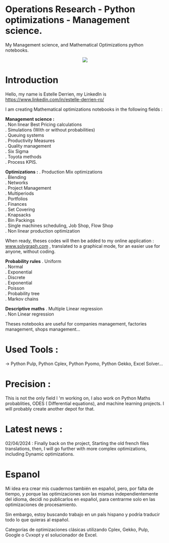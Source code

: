 # Operations Research - Python optimizations - Management science.
My Management science, and Mathematical Optimizations python notebooks.

<p align="center" >
  <img  src="https://github.com/estellederrien/python-data-science/blob/master/operationsresearch.png" >
</p>

# Introduction

Hello, my name is Estelle Derrien, my LinkedIn is https://www.linkedin.com/in/estelle-derrien-ro/

I am creating Mathematical optimizations notebooks in the following fields :

<b>Management science :</b><br>
. Non linear Best Pricing calculations<br>
. Simulations (With or without probabilities)<br>
. Queuing systems<br>
. Productivity Measures<br>
. Quality management<br>
. Six Sigma<br>
. Toyota methods<br>
. Process KPIS.<br>

<b>Optimizations :</b>
. Production Mix optimizations<br>
. Blending <br>
. Networks <br>
. Project Management<br>
. Multiperiods <br>
. Portfolios <br>
. Finances <br>
. Set Covering <br>
. Knapsacks<br>
. Bin Packings<br>
. Single machines scheduling, Job Shop, Flow Shop<br>
. Non linear production optimization<br>

When ready, theses codes will then be added to my online application : www.solvgraph.com , translated to a graphical mode, for an easier use for anyone, without coding.

<b>Probability rules</b>
. Uniform<br>
. Normal<br>
. Exponential<br>
. Discrete<br>
. Exponential<br>
. Poisson<br>
. Probability tree<br>
. Markov chains

<b>Descriptive maths</b>
. Multiple Linear regression<br>
. Non Linear regression <br>


Theses notebooks are useful for companies management, factories management, shops management...

# Used Tools :
-> Python Pulp, Python Cplex, Python Pyomo, Python Gekko, Excel Solver...

# Precision :
This is not the only field I 'm working on, I also work on Python Maths probablities, ODES ( Differential equations), and machine learning projects. I will probably create another depot for that.

# Latest news : 

02/04/2024 : Finally back on the project, Starting the old french files translations, then, I will go further with more complex optimizations, including Dynamic optimizations.

# Espanol

Mi idea era crear mis cuadernos también en español, pero, por falta de tiempo, y porque las optimizaciones son las mismas independientemente del idioma, decidí no publicarlos en español, para centrarme solo en las optimizaciones de procesamiento.

Sin embargo, estoy buscando trabajo en un país hispano y podría traducir todo lo que quieras al español.

Categorías de optimizaciones clásicas utilizando Cplex, Gekko, Pulp, Google o Cvxopt y el solucionador de Excel.



